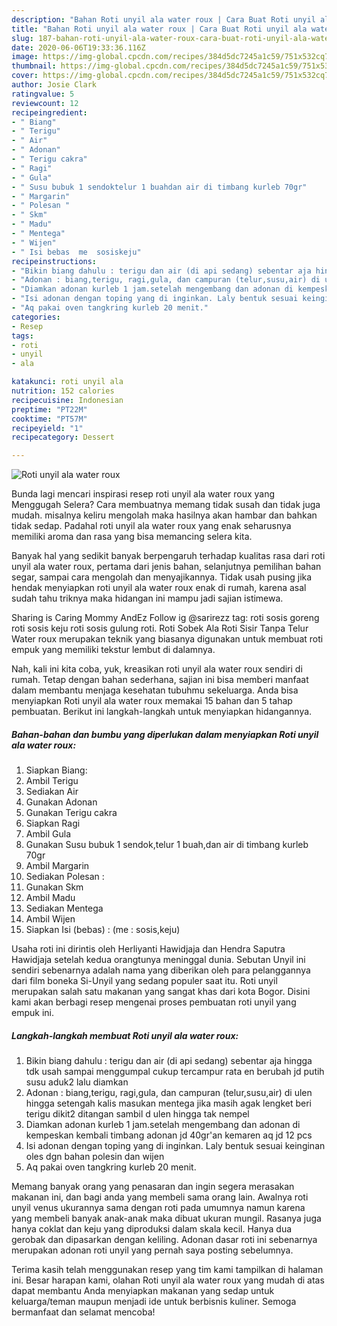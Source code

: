 ```yaml
---
description: "Bahan Roti unyil ala water roux | Cara Buat Roti unyil ala water roux Yang Enak Banget"
title: "Bahan Roti unyil ala water roux | Cara Buat Roti unyil ala water roux Yang Enak Banget"
slug: 187-bahan-roti-unyil-ala-water-roux-cara-buat-roti-unyil-ala-water-roux-yang-enak-banget
date: 2020-06-06T19:33:36.116Z
image: https://img-global.cpcdn.com/recipes/384d5dc7245a1c59/751x532cq70/roti-unyil-ala-water-roux-foto-resep-utama.jpg
thumbnail: https://img-global.cpcdn.com/recipes/384d5dc7245a1c59/751x532cq70/roti-unyil-ala-water-roux-foto-resep-utama.jpg
cover: https://img-global.cpcdn.com/recipes/384d5dc7245a1c59/751x532cq70/roti-unyil-ala-water-roux-foto-resep-utama.jpg
author: Josie Clark
ratingvalue: 5
reviewcount: 12
recipeingredient:
- " Biang"
- " Terigu"
- " Air"
- " Adonan"
- " Terigu cakra"
- " Ragi"
- " Gula"
- " Susu bubuk 1 sendoktelur 1 buahdan air di timbang kurleb 70gr"
- " Margarin"
- " Polesan "
- " Skm"
- " Madu"
- " Mentega"
- " Wijen"
- " Isi bebas  me  sosiskeju"
recipeinstructions:
- "Bikin biang dahulu : terigu dan air (di api sedang) sebentar aja hingga tdk usah sampai menggumpal cukup tercampur rata en berubah jd putih susu aduk2 lalu diamkan"
- "Adonan : biang,terigu, ragi,gula, dan campuran (telur,susu,air) di ulen hingga setengah kalis masukan mentega jika masih agak lengket beri terigu dikit2 ditangan sambil d ulen hingga tak nempel"
- "Diamkan adonan kurleb 1 jam.setelah mengembang dan adonan di kempeskan kembali timbang adonan jd 40gr&#39;an kemaren aq jd 12 pcs"
- "Isi adonan dengan toping yang di inginkan. Laly bentuk sesuai keinginan oles dgn bahan polesin dan wijen"
- "Aq pakai oven tangkring kurleb 20 menit."
categories:
- Resep
tags:
- roti
- unyil
- ala

katakunci: roti unyil ala 
nutrition: 152 calories
recipecuisine: Indonesian
preptime: "PT22M"
cooktime: "PT57M"
recipeyield: "1"
recipecategory: Dessert

---
```



![Roti unyil ala water roux](https://img-global.cpcdn.com/recipes/384d5dc7245a1c59/751x532cq70/roti-unyil-ala-water-roux-foto-resep-utama.jpg)

Bunda lagi mencari inspirasi resep roti unyil ala water roux yang Menggugah Selera? Cara membuatnya memang tidak susah dan tidak juga mudah. misalnya keliru mengolah maka hasilnya akan hambar dan bahkan tidak sedap. Padahal roti unyil ala water roux yang enak seharusnya memiliki aroma dan rasa yang bisa memancing selera kita.

Banyak hal yang sedikit banyak berpengaruh terhadap kualitas rasa dari roti unyil ala water roux, pertama dari jenis bahan, selanjutnya pemilihan bahan segar, sampai cara mengolah dan menyajikannya. Tidak usah pusing jika hendak menyiapkan roti unyil ala water roux enak di rumah, karena asal sudah tahu triknya maka hidangan ini mampu jadi sajian istimewa.

Sharing is Caring Mommy AndEz Follow ig @sarirezz tag: roti sosis goreng roti sosis keju roti sosis gulung roti. Roti Sobek Ala Roti Sisir Tanpa Telur Water roux merupakan teknik yang biasanya digunakan untuk membuat roti empuk yang memiliki tekstur lembut di dalamnya.


Nah, kali ini kita coba, yuk, kreasikan roti unyil ala water roux sendiri di rumah. Tetap dengan bahan sederhana, sajian ini bisa memberi manfaat dalam membantu menjaga kesehatan tubuhmu sekeluarga. Anda bisa menyiapkan Roti unyil ala water roux memakai 15 bahan dan 5 tahap pembuatan. Berikut ini langkah-langkah untuk menyiapkan hidangannya.

<!--inarticleads1-->

##### Bahan-bahan dan bumbu yang diperlukan dalam menyiapkan Roti unyil ala water roux:

1. Siapkan  Biang:
1. Ambil  Terigu
1. Sediakan  Air
1. Gunakan  Adonan
1. Gunakan  Terigu cakra
1. Siapkan  Ragi
1. Ambil  Gula
1. Gunakan  Susu bubuk 1 sendok,telur 1 buah,dan air di timbang kurleb 70gr
1. Ambil  Margarin
1. Sediakan  Polesan :
1. Gunakan  Skm
1. Ambil  Madu
1. Sediakan  Mentega
1. Ambil  Wijen
1. Siapkan  Isi (bebas) : (me : sosis,keju)


Usaha roti ini dirintis oleh Herliyanti Hawidjaja dan Hendra Saputra Hawidjaja setelah kedua orangtunya meninggal dunia. Sebutan Unyil ini sendiri sebenarnya adalah nama yang diberikan oleh para pelanggannya dari film boneka Si-Unyil yang sedang populer saat itu. Roti unyil merupakan salah satu makanan yang sangat khas dari kota Bogor. Disini kami akan berbagi resep mengenai proses pembuatan roti unyil yang empuk ini. 

<!--inarticleads2-->

##### Langkah-langkah membuat Roti unyil ala water roux:

1. Bikin biang dahulu : terigu dan air (di api sedang) sebentar aja hingga tdk usah sampai menggumpal cukup tercampur rata en berubah jd putih susu aduk2 lalu diamkan
1. Adonan : biang,terigu, ragi,gula, dan campuran (telur,susu,air) di ulen hingga setengah kalis masukan mentega jika masih agak lengket beri terigu dikit2 ditangan sambil d ulen hingga tak nempel
1. Diamkan adonan kurleb 1 jam.setelah mengembang dan adonan di kempeskan kembali timbang adonan jd 40gr&#39;an kemaren aq jd 12 pcs
1. Isi adonan dengan toping yang di inginkan. Laly bentuk sesuai keinginan oles dgn bahan polesin dan wijen
1. Aq pakai oven tangkring kurleb 20 menit.


Memang banyak orang yang penasaran dan ingin segera merasakan makanan ini, dan bagi anda yang membeli sama orang lain. Awalnya roti unyil venus ukurannya sama dengan roti pada umumnya namun karena yang membeli banyak anak-anak maka dibuat ukuran mungil. Rasanya juga hanya coklat dan keju yang diproduksi dalam skala kecil. Hanya dua gerobak dan dipasarkan dengan keliling. Adonan dasar roti ini sebenarnya merupakan adonan roti unyil yang pernah saya posting sebelumnya. 

Terima kasih telah menggunakan resep yang tim kami tampilkan di halaman ini. Besar harapan kami, olahan Roti unyil ala water roux yang mudah di atas dapat membantu Anda menyiapkan makanan yang sedap untuk keluarga/teman maupun menjadi ide untuk berbisnis kuliner. Semoga bermanfaat dan selamat mencoba!
